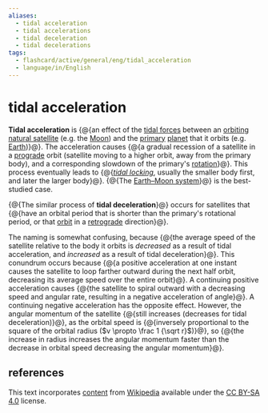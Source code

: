```yaml
---
aliases:
  - tidal acceleration
  - tidal accelerations
  - tidal deceleration
  - tidal decelerations
tags:
  - flashcard/active/general/eng/tidal_acceleration
  - language/in/English
---
```


# tidal acceleration

__Tidal acceleration__ is {@{an effect of the [tidal forces](tidal%20force.md) between an [orbiting](orbit.md) [natural satellite](natural%20satellite.md) (e.g. the [Moon](Moon.md)) and the [primary](primary%20body.md) [planet](planet.md) that it orbits (e.g. [Earth](Earth.md))}@}. The acceleration causes {@{a gradual recession of a satellite in a [prograde](retrograde%20and%20prograde%20motion.md) orbit (satellite moving to a higher orbit, away from the primary body), and a corresponding slowdown of the primary's [rotation](rotation.md)}@}. This process eventually leads to {@{[_tidal locking_](tidal%20locking.md), usually the smaller body first, and later the larger body}@}. {@{The [Earth–Moon system](orbit%20of%20the%20Moon.md)}@} is the best-studied case. <!--SR:!2025-07-16,274,330!2025-03-31,158,270!2025-03-19,175,310!2025-03-30,173,310-->

{@{The similar process of __tidal deceleration__}@} occurs for satellites that {@{have an orbital period that is shorter than the primary's rotational period, or that [orbit](orbit.md) in a [retrograde](retrograde%20and%20prograde%20motion.md) direction}@}. <!--SR:!2025-04-29,203,310!2026-11-27,649,330-->

The naming is somewhat confusing, because {@{the average speed of the satellite relative to the body it orbits is _decreased_ as a result of tidal acceleration, and _increased_ as a result of tidal deceleration}@}. This conundrum occurs because {@{a positive acceleration at one instant causes the satellite to loop farther outward during the next half orbit, decreasing its average speed over the entire orbit}@}. A continuing positive acceleration causes {@{the satellite to spiral outward with a decreasing speed and angular rate, resulting in a negative acceleration of angle}@}. A continuing negative acceleration has the opposite effect. However, the angular momentum of the satellite {@{still increases (decreases for tidal deceleration)}@}, as the orbital speed is {@{inversely proportional to the square of the orbital radius ($v \propto \frac 1 {\sqrt r}$)}@}, so {@{the increase in radius increases the angular momentum faster than the decrease in orbital speed decreasing the angular momentum}@}. <!--SR:!2025-04-22,201,310!2026-02-17,380,290!2025-08-16,249,270!2025-04-14,198,310!2026-07-31,541,310!2025-02-28,153,310-->

## references

This text incorporates [content](https://en.wikipedia.org/wiki/tidal_acceleration) from [Wikipedia](Wikipedia.md) available under the [CC BY-SA 4.0](https://creativecommons.org/licenses/by-sa/4.0/) license.
